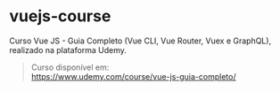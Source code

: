 # vuejs-course

Curso Vue JS - Guia Completo (Vue CLI, Vue Router, Vuex e GraphQL), realizado na plataforma Udemy.

> Curso disponível em:  
https://www.udemy.com/course/vue-js-guia-completo/